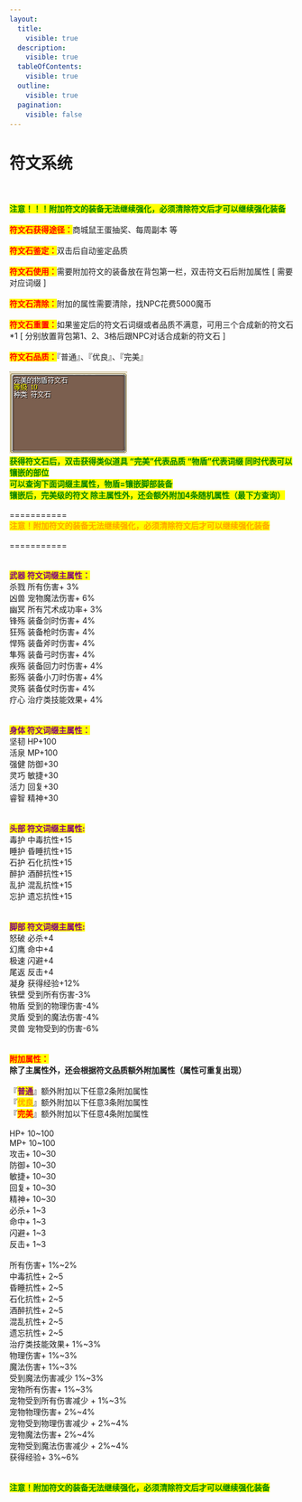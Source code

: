```yaml
---
layout:
  title:
    visible: true
  description:
    visible: true
  tableOfContents:
    visible: true
  outline:
    visible: true
  pagination:
    visible: false
---
```


# 符文系统

\
\
<mark style="color:green;">**注意！！！附加符文的装备无法继续强化，必须清除符文后才可以继续强化装备**</mark>\
\
<mark style="color:red;">**符文石获得途径：**</mark>商城鼠王蛋抽奖、每周副本 等\
\
<mark style="color:red;">**符文石鉴定：**</mark>双击后自动鉴定品质\
\
<mark style="color:red;">**符文石使用：**</mark>需要附加符文的装备放在背包第一栏，双击符文石后附加属性 \[ 需要对应词缀 ]\
\
<mark style="color:red;">**符文石清除：**</mark>附加的属性需要清除，找NPC花费5000魔币\
\
<mark style="color:red;">**符文石重置：**</mark>如果鉴定后的符文石词缀或者品质不满意，可用三个合成新的符文石\*1 \[ 分别放置背包第1、2、3格后跟NPC对话合成新的符文石 ]\
\
<mark style="color:red;">**符文石品质：**</mark>『普通』、『优良』、『完美』\
\
![](../../.gitbook/assets/QQ图片20210407142438.png)\
<mark style="color:green;">**获得符文石后，双击获得类似道具 “完美”代表品质 “物盾”代表词缀 同时代表可以镶嵌的部位**</mark>\
<mark style="color:green;">**可以查询下面词缀主属性，物盾=镶嵌脚部装备**</mark>\
<mark style="color:green;">**镶嵌后，完美级的符文 除主属性外，还会额外附加4条随机属性（最下方查询）**</mark>\
\
\===========\
<mark style="color:orange;">**注意！附加符文的装备无法继续强化，必须清除符文后才可以继续强化装备**</mark>\
\
\===========\
\
\
&#x20;  <mark style="color:purple;">**武器   符文词缀主属性：**</mark>\
&#x20;     杀戮   所有伤害+ 3%\
&#x20;     凶兽   宠物魔法伤害+ 6%\
&#x20;     幽冥   所有咒术成功率+ 3%\
&#x20;     锋殇   装备剑时伤害+ 4%\
&#x20;     狂殇   装备枪时伤害+ 4%\
&#x20;     悍殇   装备斧时伤害+ 4%\
&#x20;     隼殇   装备弓时伤害+ 4%\
&#x20;     疾殇   装备回力时伤害+ 4%\
&#x20;     影殇   装备小刀时伤害+ 4%\
&#x20;     灵殇   装备仗时伤害+ 4%\
&#x20;     疗心   治疗类技能效果+ 4%\
\
\
&#x20;  <mark style="color:purple;">**身体   符文词缀主属性：**</mark>\
&#x20;     坚韧   HP+100\
&#x20;     活泉   MP+100\
&#x20;     强健   防御+30\
&#x20;     灵巧   敏捷+30\
&#x20;     活力   回复+30\
&#x20;     睿智   精神+30\
\
\
&#x20;  <mark style="color:purple;">**头部   符文词缀主属性:**</mark>\
&#x20;     毒护   中毒抗性+15\
&#x20;     睡护   昏睡抗性+15\
&#x20;     石护   石化抗性+15\
&#x20;     醉护   酒醉抗性+15\
&#x20;     乱护   混乱抗性+15\
&#x20;     忘护   遗忘抗性+15\
\
\
&#x20;  <mark style="color:purple;">**脚部   符文词缀主属性:**</mark>\
&#x20;     怒破   必杀+4\
&#x20;     幻鹰   命中+4\
&#x20;     极速   闪避+4\
&#x20;     尾返   反击+4\
&#x20;     凝身   获得经验+12%\
&#x20;     铁壁   受到所有伤害-3%\
&#x20;     物盾   受到的物理伤害-4%\
&#x20;     灵盾   受到的魔法伤害-4%\
&#x20;     灵兽   宠物受到的伤害-6%\
\
\
<mark style="color:red;">**附加属性：**</mark>\
&#x20;      **除了主属性外，还会根据符文品质额外附加属性（属性可重复出现）**\
\
&#x20;     『<mark style="color:purple;">**普通**</mark>』额外附加以下任意2条附加属性\
&#x20;     『<mark style="color:orange;">**优良**</mark>』额外附加以下任意3条附加属性\
&#x20;     『<mark style="color:red;">**完美**</mark>』额外附加以下任意4条附加属性\
\
&#x20;     HP+ 10\~100\
&#x20;     MP+ 10\~100\
&#x20;     攻击+ 10\~30\
&#x20;     防御+ 10\~30\
&#x20;     敏捷+ 10\~30\
&#x20;     回复+ 10\~30\
&#x20;     精神+ 10\~30\
&#x20;     必杀+ 1\~3\
&#x20;     命中+ 1\~3\
&#x20;     闪避+ 1\~3\
&#x20;     反击+ 1\~3\
\
&#x20;     所有伤害+ 1%\~2%\
&#x20;     中毒抗性+ 2\~5\
&#x20;     昏睡抗性+ 2\~5\
&#x20;     石化抗性+ 2\~5\
&#x20;     酒醉抗性+ 2\~5\
&#x20;     混乱抗性+ 2\~5\
&#x20;     遗忘抗性+ 2\~5\
&#x20;     治疗类技能效果+ 1%\~3%\
&#x20;     物理伤害+ 1%\~3%\
&#x20;     魔法伤害+ 1%\~3%\
&#x20;     受到魔法伤害减少 1%\~3%\
&#x20;     宠物所有伤害+ 1%\~3%\
&#x20;     宠物受到所有伤害减少 + 1%\~3%\
&#x20;     宠物物理伤害+ 2%\~4%\
&#x20;     宠物受到物理伤害减少 + 2%\~4%\
&#x20;     宠物魔法伤害+ 2%\~4%\
&#x20;     宠物受到魔法伤害减少 + 2%\~4%\
&#x20;     获得经验+ 3%\~6%\
\
\
<mark style="color:green;">**注意！附加符文的装备无法继续强化，必须清除符文后才可以继续强化装备**</mark>
